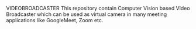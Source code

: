 VIDEOBROADCASTER
This repository contain Computer Vision based Video Broadcaster which can be used as virtual camera in many meeting applications like GoogleMeet, Zoom etc.
